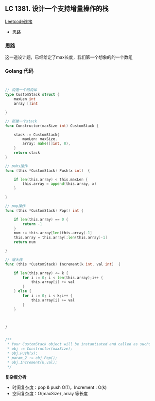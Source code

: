 
## LC 1381. 设计一个支持增量操作的栈
[Leetcode连接](https://leetcode.cn/problems/design-a-stack-with-increment-operation/submissions/)

- [思路](#solution1)

### <span id="solution1">思路</span>

这一道设计题，已经给定了max长度，我们第一个想象的的一个数组


### Golang 代码

``` go


// 构造一个结构体
type CustomStack struct {
    maxLen int
	array []int

}

// 新建一个stack
func Constructor(maxSize int) CustomStack {

    stack := CustomStack{
		maxLen: maxSize,
		array: make([]int, 0),
	}
	return stack
}

// puhs操作
func (this *CustomStack) Push(x int)  {

    if len(this.array) < this.maxLen {
		this.array = append(this.array, x)
	}

}

// pop操作
func (this *CustomStack) Pop() int {

    if len(this.array) == 0 {
		return -1
	}
	num := this.array[len(this.array)-1]
	this.array = this.array[:len(this.array)-1]
	return num

}

// 增大栈
func (this *CustomStack) Increment(k int, val int)  {

    if len(this.array) <= k {
		for i := 0; i < len(this.array);i++ {
			this.array[i] += val
		}
	} else {
		for i := 0; i < k;i++ {
			this.array[i] += val
		}
	}



}


/**
 * Your CustomStack object will be instantiated and called as such:
 * obj := Constructor(maxSize);
 * obj.Push(x);
 * param_2 := obj.Pop();
 * obj.Increment(k,val);
 */


```

**复杂度分析**
- 时间复杂度：pop & push O(1)，Increment : O(k)
- 空间复杂度：O(maxSize) ,array 等长度